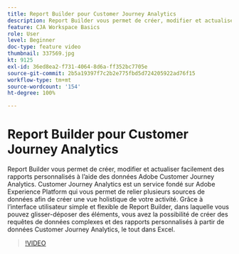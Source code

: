 ```yaml
---
title: Report Builder pour Customer Journey Analytics
description: Report Builder vous permet de créer, modifier et actualiser facilement des rapports personnalisés à l’aide des données Adobe Customer Journey Analytics. Customer Journey Analytics est un service fondé sur Adobe Experience Platform qui vous permet de relier plusieurs sources de données afin de créer une vue holistique de votre activité. Grâce à l’interface utilisateur simple et flexible de Report Builder, dans laquelle vous pouvez glisser-déposer des éléments, vous avez la possibilité de créer des requêtes de données complexes et des rapports personnalisés à partir de données Customer Journey Analytics, le tout dans Excel.
feature: CJA Workspace Basics
role: User
level: Beginner
doc-type: feature video
thumbnail: 337569.jpg
kt: 9125
exl-id: 36ed8ea2-f731-4064-8d6a-ff352bc7705e
source-git-commit: 2b5a19397f7c2b2e775fbd5d724205922ad76f15
workflow-type: tm+mt
source-wordcount: '154'
ht-degree: 100%

---
```


# Report Builder pour Customer Journey Analytics

Report Builder vous permet de créer, modifier et actualiser facilement des rapports personnalisés à l’aide des données Adobe Customer Journey Analytics. Customer Journey Analytics est un service fondé sur Adobe Experience Platform qui vous permet de relier plusieurs sources de données afin de créer une vue holistique de votre activité. Grâce à l’interface utilisateur simple et flexible de Report Builder, dans laquelle vous pouvez glisser-déposer des éléments, vous avez la possibilité de créer des requêtes de données complexes et des rapports personnalisés à partir de données Customer Journey Analytics, le tout dans Excel.


>[!VIDEO](https://video.tv.adobe.com/v/337569/?quality=12&learn=on)
